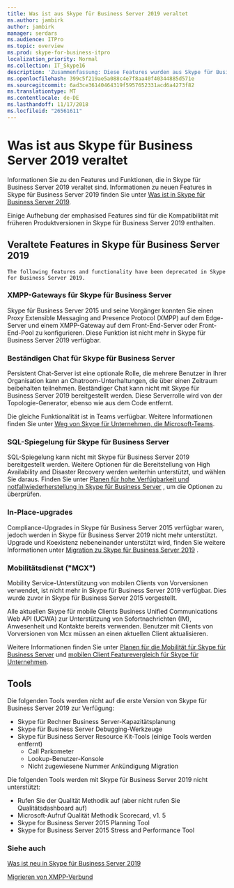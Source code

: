 ```yaml
---
title: Was ist aus Skype für Business Server 2019 veraltet
ms.author: jambirk
author: jambirk
manager: serdars
ms.audience: ITPro
ms.topic: overview
ms.prod: skype-for-business-itpro
localization_priority: Normal
ms.collection: IT_Skype16
description: 'Zusammenfassung: Diese Features wurden aus Skype für Business Server 2019 entfernt.'
ms.openlocfilehash: 399c5f219ae5a088c4e7f8aa40f40344885d571e
ms.sourcegitcommit: 6ad3ce36140464319f5957652331acd6a4273f82
ms.translationtype: MT
ms.contentlocale: de-DE
ms.lasthandoff: 11/17/2018
ms.locfileid: "26561611"
---
```

# <a name="whats-deprecated-from-skype-for-business-server-2019"></a>Was ist aus Skype für Business Server 2019 veraltet

Informationen Sie zu den Features und Funktionen, die in Skype für Business Server 2019 veraltet sind. Informationen zu neuen Features in Skype für Business Server 2019 finden Sie unter [Was ist in Skype für Business Server 2019](whats-new.md).

Einige Aufhebung der emphasised Features sind für die Kompatibilität mit früheren Produktversionen in Skype für Business Server 2019 enthalten.

## <a name="features-deprecated-in-skype-for-business-server-2019"></a>Veraltete Features in Skype für Business Server 2019 

    The following features and functionality have been deprecated in Skype for Business Server 2019.

### <a name="xmpp-gateways-for-skype-for-business-server"></a>XMPP-Gateways für Skype für Business Server

Skype für Business Server 2015 und seine Vorgänger konnten Sie einen Proxy Extensible Messaging and Presence Protocol (XMPP) auf dem Edge-Server und einem XMPP-Gateway auf dem Front-End-Server oder Front-End-Pool zu konfigurieren. Diese Funktion ist nicht mehr in Skype für Business Server 2019 verfügbar.

### <a name="persistent-chat-for-skype-for-business-server"></a>Beständigen Chat für Skype für Business Server

Persistent Chat-Server ist eine optionale Rolle, die mehrere Benutzer in Ihrer Organisation kann an Chatroom-Unterhaltungen, die über einen Zeitraum beibehalten teilnehmen. Beständiger Chat kann nicht mit Skype für Business Server 2019 bereitgestellt werden. Diese Serverrolle wird von der Topologie-Generator, ebenso wie aus dem Code entfernt. 

Die gleiche Funktionalität ist in Teams verfügbar. Weitere Informationen finden Sie unter [Weg von Skype für Unternehmen, die Microsoft-Teams](/microsoftteams/journey-skypeforbusiness-teams).

### <a name="sql-mirroring-for-skype-for-business-server"></a>SQL-Spiegelung für Skype für Business Server

SQL-Spiegelung kann nicht mit Skype für Business Server 2019 bereitgestellt werden. Weitere Optionen für die Bereitstellung von High Availability and Disaster Recovery werden weiterhin unterstützt, und wählen Sie daraus. Finden Sie unter [Planen für hohe Verfügbarkeit und notfallwiederherstellung in Skype für Business Server](../SfbServer/plan-your-deployment/high-availability-and-disaster-recovery/high-availability-and-disaster-recovery.md) , um die Optionen zu überprüfen.

### <a name="in-place-upgrades"></a>In-Place-upgrades 

Compliance-Upgrades in Skype für Business Server 2015 verfügbar waren, jedoch werden in Skype für Business Server 2019 nicht mehr unterstützt. Upgrade und Koexistenz nebeneinander unterstützt wird, finden Sie weitere Informationen unter [Migration zu Skype für Business Server 2019](migration/migration-to-skype-for-business-server-2019.md) .

### <a name="mobility-service-mcx"></a>Mobilitätsdienst ("MCX")

Mobility Service-Unterstützung von mobilen Clients von Vorversionen verwendet, ist nicht mehr in Skype für Business Server 2019 verfügbar. Dies wurde zuvor in Skype für Business Server 2015 vorgestellt.

Alle aktuellen Skype für mobile Clients Business Unified Communications Web API (UCWA) zur Unterstützung von Sofortnachrichten (IM), Anwesenheit und Kontakte bereits verwenden. Benutzer mit Clients von Vorversionen von Mcx müssen an einen aktuellen Client aktualisieren.

Weitere Informationen finden Sie unter [Planen für die Mobilität für Skype für Business Server](../SfbServer/plan-your-deployment/mobility.md) und [mobilen Client Featurevergleich für Skype für Unternehmen](../SfbServer/plan-your-deployment/clients-and-devices/mobile-feature-comparison.md).

## <a name="tools"></a>Tools

Die folgenden Tools werden nicht auf die erste Version von Skype für Business Server 2019 zur Verfügung:

- Skype für Rechner Business Server-Kapazitätsplanung
- Skype für Business Server Debugging-Werkzeuge
- Skype für Business Server Resource Kit-Tools (einige Tools werden entfernt)
    - Call Parkometer
    - Lookup-Benutzer-Konsole
    - Nicht zugewiesene Nummer Ankündigung Migration

Die folgenden Tools werden mit Skype für Business Server 2019 nicht unterstützt:

- Rufen Sie der Qualität Methodik auf (aber nicht rufen Sie Qualitätsdashboard auf)
- Microsoft-Aufruf Qualität Methodik Scorecard, v1. 5
- Skype for Business Server 2015 Planning Tool
- Skype for Business Server 2015 Stress and Performance Tool

### <a name="see-also"></a>Siehe auch

[Was ist neu in Skype für Business Server 2019](whats-new.md)

[Migrieren von XMPP-Verbund](migration/migrating-xmpp-federation.md)